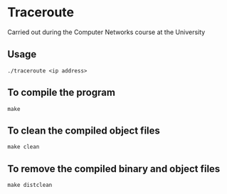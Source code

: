 # Traceroute
Carried out during the Computer Networks course at the University

## Usage
```
./traceroute <ip address>
```
## To compile the program
```
make
```
## To clean the compiled object files
```
make clean
```
## To remove the compiled binary and object files
```
make distclean
```
